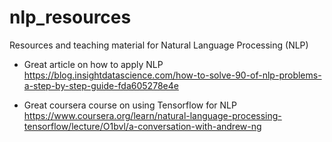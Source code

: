 # nlp_resources
Resources and teaching material for Natural Language Processing (NLP)


      
* Great article on how to apply NLP
    https://blog.insightdatascience.com/how-to-solve-90-of-nlp-problems-a-step-by-step-guide-fda605278e4e

   

* Great coursera course on using Tensorflow for NLP
    https://www.coursera.org/learn/natural-language-processing-tensorflow/lecture/O1bvl/a-conversation-with-andrew-ng
    
    


